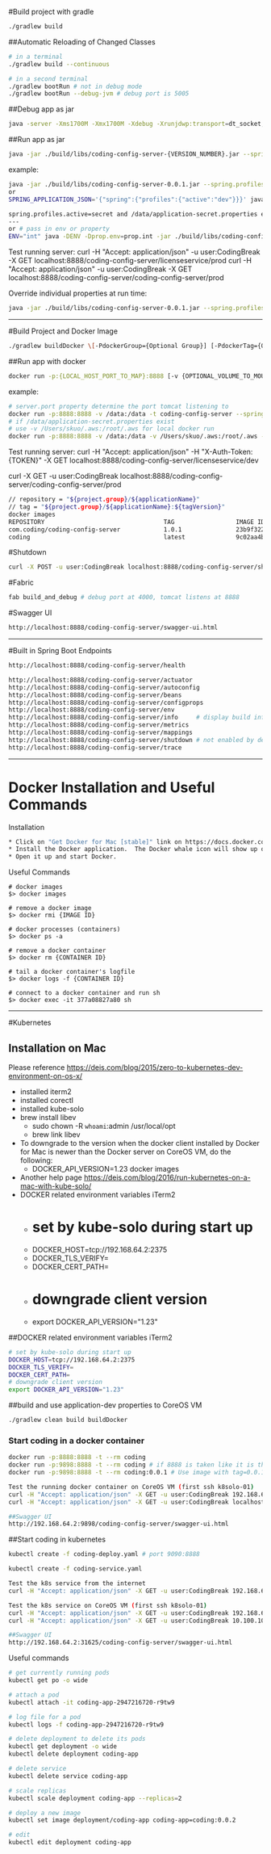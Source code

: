 #Build project with gradle
```bash
./gradlew build
```

##Automatic Reloading of Changed Classes 
```bash
# in a terminal
./gradlew build --continuous

# in a second terminal
./gradlew bootRun # not in debug mode
./gradlew bootRun --debug-jvm # debug port is 5005
```

##Debug app as jar
```bash
java -server -Xms1700M -Xmx1700M -Xdebug -Xrunjdwp:transport=dt_socket,address=4000,server=y,suspend=y -jar build/libs/coding-config-server-0.1.0.jar --spring.profiles.active=dev > console.log 2>&1 &
```

##Run app as jar
```bash
java -jar ./build/libs/coding-config-server-{VERSION_NUMBER}.jar --spring.profiles.active=dev
```
example:
```bash
java -jar ./build/libs/coding-config-server-0.0.1.jar --spring.profiles.active=dev 
or
SPRING_APPLICATION_JSON='{"spring":{"profiles":{"active":"dev"}}}' java -jar ./build/libs/coding-config-server-1.0.1-SNAPSHOT.jar

spring.profiles.active=secret and /data/application-secret.properties exist.
--- 
or # pass in env or property
ENV="int" java -DENV -Dprop.env=prop.int -jar ./build/libs/coding-config-server-1.0.1.jar --spring.config.location=/data/ 
```
Test running server:
curl  -H "Accept: application/json" -u user:CodingBreak -X GET localhost:8888/coding-config-server/licenseservice/prod
curl  -H "Accept: application/json" -u user:CodingBreak -X GET localhost:8888/coding-config-server/coding-config-server/prod

Override individual properties at run time:
```bash
java -jar ./build/libs/coding-config-server-0.0.1.jar --spring.profiles.active=dev --spring.datasource.username= otherusername --spring.datasource.password= otherpassword --server.port=8888 --spring.config.location=location for override properties file
```

- - - -

#Build Project and Docker Image
```bash
./gradlew buildDocker \[-PdockerGroup={Optional Group}] [-PdockerTag={Optional tag}]
```

##Run app with docker
```bash
docker run -p:{LOCAL_HOST_PORT_TO_MAP}:8888 [-v {OPTIONAL_VOLUME_TO_MOUNT}:/data] -t {IMAGE_NAME} --spring.profiles.active=dev [--spring.config.location={PATH_TO_OVERRIDE_PROPERTIES_FILES}]
```
example:
```bash
# server.port property determine the port tomcat listening to
docker run -p:8888:8888 -v /data:/data -t coding-config-server --spring.profiles.active=dev
# if /data/application-secret.properties exist
# use -v /Users/skuo/.aws:/root/.aws for local docker run
docker run -p:8888:8888 -v /data:/data -v /Users/skuo/.aws:/root/.aws -t -e "S3_SECRETS_BUCKET=coding-private" -e "S3_SECRETS_KEY=coding/int/application-int.properties" --rm coding-config-server
```
Test running server:
curl  -H "Accept: application/json" -H "X-Auth-Token: {TOKEN}" -X GET localhost:8888/coding-config-server/licenseservice/dev

curl -X GET -u user:CodingBreak localhost:8888/coding-config-server/coding-config-server/prod

```bash
// repository = "${project.group}/${applicationName}"
// tag = "${project.group}/${applicationName}:${tagVersion}"
docker images
REPOSITORY                                 TAG                 IMAGE ID            CREATED             SIZE
com.coding/coding-config-server            1.0.1               23b9f322f7ac        4 seconds ago       265.5 MB
coding                                     latest              9c02aa4b910a        10 minutes ago      265.5 MB
```

#Shutdown
```bash
curl -X POST -u user:CodingBreak localhost:8888/coding-config-server/shutdown
```

#Fabric
```bash
fab build_and_debug # debug port at 4000, tomcat listens at 8888
```

#Swagger UI
```bash
http://localhost:8888/coding-config-server/swagger-ui.html
```

- - - -

#Built in Spring Boot Endpoints
```bash
http://localhost:8888/coding-config-server/health

http://localhost:8888/coding-config-server/actuator
http://localhost:8888/coding-config-server/autoconfig
http://localhost:8888/coding-config-server/beans
http://localhost:8888/coding-config-server/configprops
http://localhost:8888/coding-config-server/env
http://localhost:8888/coding-config-server/info     # display build info
http://localhost:8888/coding-config-server/metrics
http://localhost:8888/coding-config-server/mappings
http://localhost:8888/coding-config-server/shutdown # not enabled by default
http://localhost:8888/coding-config-server/trace
```

- - - -

# Docker Installation and Useful Commands
Installation
```bash
* Click on "Get Docker for Mac [stable]" link on https://docs.docker.com/docker-for-mac/
* Install the Docker application.  The Docker whale icon will show up on menu bar.
* Open it up and start Docker.
```

Useful Commands
```bach
# docker images
$> docker images

# remove a docker image
$> docker rmi {IMAGE ID}

# docker processes (containers)
$> docker ps -a

# remove a docker container
$> docker rm {CONTAINER ID}

# tail a docker container's logfile
$> docker logs -f {CONTAINER ID}

# connect to a docker container and run sh
$> docker exec -it 377a08827a80 sh
```

- - - -

#Kubernetes

## Installation on Mac
Please reference https://deis.com/blog/2015/zero-to-kubernetes-dev-environment-on-os-x/
  * installed iterm2
  * installed corectl
  * installed kube-solo
  * brew install libev
    + sudo chown -R `whoami`:admin /usr/local/opt
    + brew link libev
  * To downgrade to the version when the docker client installed by Docker for Mac is newer than the Docker server on CoreOS VM, do the following:
    + DOCKER_API_VERSION=1.23 docker images
  * Another help page https://deis.com/blog/2016/run-kubernetes-on-a-mac-with-kube-solo/
  * DOCKER related environment variables iTerm2
    + # set by kube-solo during start up
    + DOCKER_HOST=tcp://192.168.64.2:2375 
    + DOCKER_TLS_VERIFY=
    + DOCKER_CERT_PATH=
    + # downgrade client version
    + export DOCKER_API_VERSION="1.23" 

##DOCKER related environment variables iTerm2
```bash
# set by kube-solo during start up
DOCKER_HOST=tcp://192.168.64.2:2375 
DOCKER_TLS_VERIFY=
DOCKER_CERT_PATH=
# downgrade client version
export DOCKER_API_VERSION="1.23" 
```

##build and use application-dev properties to CoreOS VM
```bash
./gradlew clean build buildDocker
```

### Start coding in a docker container
```bash
docker run -p:8888:8888 -t --rm coding
docker run -p:9898:8888 -t --rm coding # if 8888 is taken like it is the case for kubernetes dashboard
docker run -p:9898:8888 -t --rm coding:0.0.1 # Use image with tag=0.0.1 instead of latest

Test the running docker container on CoreOS VM (first ssh k8solo-01)
curl -H "Accept: application/json" -X GET -u user:CodingBreak 192.168.64.2:9898/coding-config-server/version
curl -H "Accept: application/json" -X GET -u user:CodingBreak localhost:9898/coding-config-server/version  # only work on CoreOS VM

##Swagger UI
http://192.168.64.2:9898/coding-config-server/swagger-ui.html
```

##Start coding in kubernetes
```bash
kubectl create -f coding-deploy.yaml # port 9090:8888

kubectl create -f coding-service.yaml

Test the k8s service from the internet
curl -H "Accept: application/json" -X GET -u user:CodingBreak 192.168.64.2:31625/coding-config-server/hola # NodePort

Test the k8s service on CoreOS VM (first ssh k8solo-01)
curl -H "Accept: application/json" -X GET -u user:CodingBreak 192.168.64.2:31625/coding-config-server/hola # NodePort
curl -H "Accept: application/json" -X GET -u user:CodingBreak 10.100.106.253:9999/coding-config-server/hola

##Swagger UI
http://192.168.64.2:31625/coding-config-server/swagger-ui.html
```

Useful commands
```bash
# get currently running pods
kubectl get po -o wide

# attach a pod
kubectl attach -it coding-app-2947216720-r9tw9

# log file for a pod
kubectl logs -f coding-app-2947216720-r9tw9

# delete deployment to delete its pods
kubectl get deployment -o wide
kubectl delete deployment coding-app

# delete service
kubectl delete service coding-app

# scale replicas
kubectl scale deployment coding-app --replicas=2

# deploy a new image
kubectl set image deployment/coding-app coding-app=coding:0.0.2

# edit
kubectl edit deployment coding-app
```
